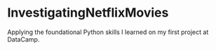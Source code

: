 # InvestigatingNetflixMovies
Applying the foundational Python skills I learned on my first project at DataCamp.
